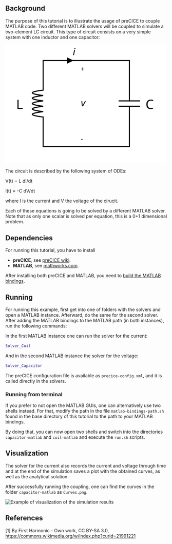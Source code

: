 ## Background

The purpose of this tutorial is to illustrate the usage of preCICE to couple MATLAB code. Two different MATLAB solvers will be coupled to simulate a two-element LC circuit. This type of circuit consists on a very simple system with one inductor and one capacitor:

![LC circuit diagram [1]](images/diagram.svg)

The circuit is described by the following system of ODEs:

V(t) = L dI/dt

I(t) = -C dV/dt

where I is the current and V the voltage of the cirucit.

Each of these equations is going to be solved by a different MATLAB solver. Note that as only one scalar is solved per equation, this is a 0+1 dimensional problem.

## Dependencies

For running this tutorial, you have to install

* **preCICE**, see [preCICE wiki](https://github.com/precice/precice/wiki/Building).
* **MATLAB**, see [mathworks.com](https://de.mathworks.com/products.get-matlab.html).

After installing both preCICE and MATLAB, you need to [build the MATLAB bindings](https://github.com/gilbertolem/precice/tree/develop/src/precice/bindings/matlab#compilation).

## Running

For running this example, first get into one of folders with the solvers and open a MATLAB instance.
Afterward, do the same for the second solver.
After adding the MATLAB bindings to the MATLAB path (in both instances), run the following commands:

In the first MATLAB instance one can run the solver for the current:
```MATLAB
Solver_Coil
```

And in the second MATLAB instance the solver for the voltage:
```MATLAB
Solver_Capacitor
```

The preCICE configuration file is available as `precice-config.xml`, and it is called directly in the solvers.

### Running from terminal

If you prefer to not open the MATLAB GUIs, one can alternatively use two shells instead.
For that, modify the path in the file `matlab-bindings-path.sh` found in the base directory of this tutorial to the path to your MATLAB bindings.

By doing that, you can now open two shells and switch into the directories `capacitor-matlab` and `coil-matlab` and execute the `run.sh` scripts.

## Visualization

The solver for the current also records the current and voltage through time and at the end of the simulation saves a plot with the obtained curves, as well as the analytical solution.

After successfully running the coupling, one can find the curves in the folder `capacitor-matlab` as `Curves.png`.

![Example of visualization of the simulation results](ref_images/Sample_Curves.png)

## References

[1] By First Harmonic - Own work, CC BY-SA 3.0, https://commons.wikimedia.org/w/index.php?curid=21991221

